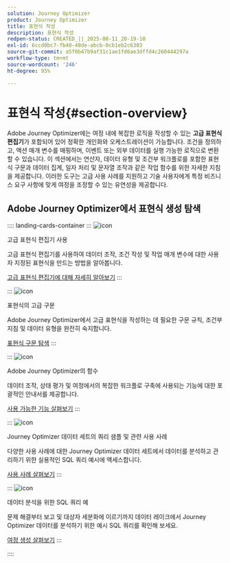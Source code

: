 ```yaml
---
solution: Journey Optimizer
product: Journey Optimizer
title: 표현식 작성
description: 표현식 작성
redpen-status: CREATED_||_2025-08-11_20-19-10
exl-id: 6ccd0bc7-fb40-48de-abcb-0cb1eb2c6303
source-git-commit: a5f0b47b9af31c1ae1fd6ae3dffd4c260444297a
workflow-type: tm+mt
source-wordcount: '246'
ht-degree: 95%

---
```


# 표현식 작성{#section-overview}

Adobe Journey Optimizer에는 여정 내에 복잡한 로직을 작성할 수 있는 **고급 표현식 편집기**&#x200B;가 포함되어 있어 정확한 개인화와 오케스트레이션이 가능합니다. 조건을 정의하고, 액션 매개 변수를 매핑하며, 이벤트 또는 외부 데이터를 실행 가능한 로직으로 변환할 수 있습니다. 이 섹션에서는 연산자, 데이터 유형 및 조건부 워크플로를 포함한 표현식 구문과 데이터 집계, 일자 처리 및 문자열 조작과 같은 작업 함수를 위한 자세한 지침을 제공합니다. 이러한 도구는 고급 사용 사례를 지원하고 기술 사용자에게 특정 비즈니스 요구 사항에 맞게 여정을 조정할 수 있는 유연성을 제공합니다.

## Adobe Journey Optimizer에서 표현식 생성 탐색

:::: landing-cards-container
:::
![icon](https://cdn.experienceleague.adobe.com/icons/screwdriver-wrench.svg)

고급 표현식 편집기 사용

고급 표현식 편집기를 사용하여 데이터 조작, 조건 작성 및 작업 매개 변수에 대한 사용자 지정된 표현식을 만드는 방법을 알아봅니다.

[고급 표현식 편집기에 대해 자세히 알아보기](../using/building-journeys/expression/expressionadvanced.md)
:::

:::
![icon](https://cdn.experienceleague.adobe.com/icons/code-branch.svg)

표현식의 고급 구문

Adobe Journey Optimizer에서 고급 표현식을 작성하는 데 필요한 구문 규칙, 조건부 지침 및 데이터 유형을 완전히 숙지합니다.

[표현식 구문 탐색](syntax-landing-page.md)
:::

:::
![icon](https://cdn.experienceleague.adobe.com/icons/puzzle-piece.svg)

Adobe Journey Optimizer의 함수

데이터 조작, 상태 평가 및 여정에서의 복잡한 워크플로 구축에 사용되는 기능에 대한 포괄적인 안내서를 제공합니다.

[사용 가능한 기능 살펴보기](main-functions-journey-landing-page.md)
:::


:::
![icon](https://cdn.experienceleague.adobe.com/icons/bullseye.svg)

Journey Optimizer 데이터 세트의 쿼리 샘플 및 관련 사용 사례

다양한 사용 사례에 대한 Journey Optimizer 데이터 세트에서 데이터를 분석하고 관리하기 위한 실용적인 SQL 쿼리 예시에 액세스합니다.

[사용 사례 살펴보기](../using/data/datasets-query-examples.md)
:::

:::
![icon](https://cdn.experienceleague.adobe.com/icons/list-check.svg)

데이터 분석을 위한 SQL 쿼리 예

문제 해결부터 보고 및 대상자 세분화에 이르기까지 데이터 레이크에서 Journey Optimizer 데이터를 분석하기 위한 예시 SQL 쿼리를 확인해 보세요.

[여정 생성 살펴보기](../using/reports/query-examples.md)
:::


::::
